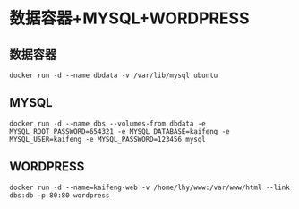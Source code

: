 # 数据容器+MYSQL+WORDPRESS

## 数据容器

```
docker run -d --name dbdata -v /var/lib/mysql ubuntu
```

## MYSQL

```
docker run -d --name dbs --volumes-from dbdata -e MYSQL_ROOT_PASSWORD=654321 -e MYSQL_DATABASE=kaifeng -e MYSQL_USER=kaifeng -e MYSQL_PASSWORD=123456 mysql
```

## WORDPRESS

```
docker run -d --name=kaifeng-web -v /home/lhy/www:/var/www/html --link dbs:db -p 80:80 wordpress
```



